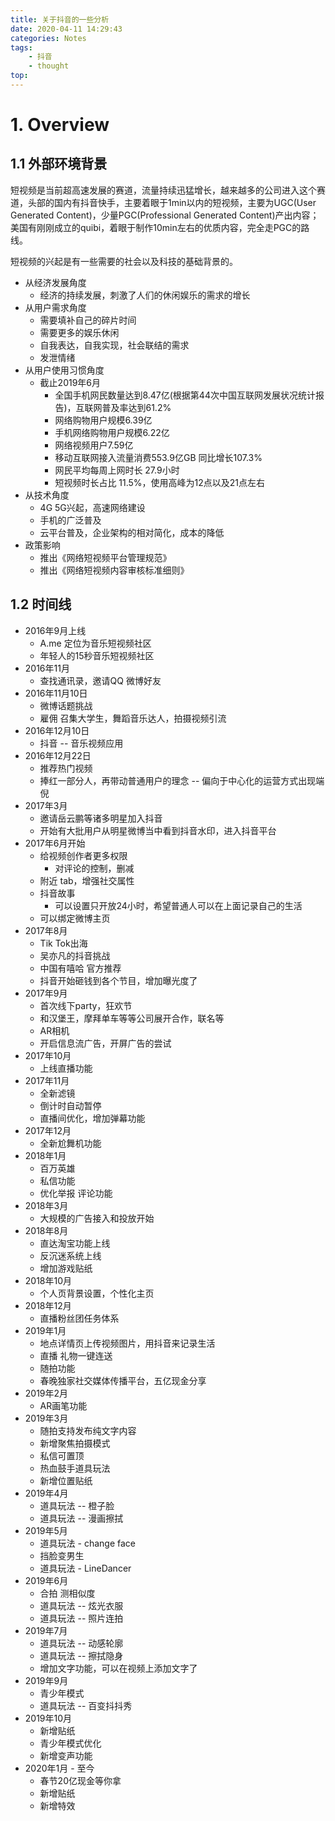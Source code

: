 ```yaml
---
title: 关于抖音的一些分析
date: 2020-04-11 14:29:43
categories: Notes
tags:
    - 抖音
    - thought
top:
---
```

# 1. Overview
## 1.1 外部环境背景
短视频是当前超高速发展的赛道，流量持续迅猛增长，越来越多的公司进入这个赛道，头部的国内有抖音快手，主要着眼于1min以内的短视频，主要为UGC(User Generated Content)，少量PGC(Professional Generated Content)产出内容；美国有刚刚成立的quibi，着眼于制作10min左右的优质内容，完全走PGC的路线。

短视频的兴起是有一些需要的社会以及科技的基础背景的。 

+ 从经济发展角度
    + 经济的持续发展，刺激了人们的休闲娱乐的需求的增长
+ 从用户需求角度
    + 需要填补自己的碎片时间
    + 需要更多的娱乐休闲
    + 自我表达，自我实现，社会联结的需求
    + 发泄情绪
+ 从用户使用习惯角度
    + 截止2019年6月
        + 全国手机网民数量达到8.47亿(根据第44次中国互联网发展状况统计报告)，互联网普及率达到61.2%
        + 网络购物用户规模6.39亿 
        + 手机网络购物用户规模6.22亿
        + 网络视频用户7.59亿
        + 移动互联网接入流量消费553.9亿GB 同比增长107.3% 
        + 网民平均每周上网时长 27.9小时
        + 短视频时长占比 11.5%，使用高峰为12点以及21点左右  
+ 从技术角度
    + 4G 5G兴起，高速网络建设
    + 手机的广泛普及
    + 云平台普及，企业架构的相对简化，成本的降低 
+ 政策影响
    + 推出《网络短视频平台管理规范》
    + 推出《网络短视频内容审核标准细则》 
 

## 1.2 时间线
+ 2016年9月上线 
    + A.me 定位为音乐短视频社区 
    + 年轻人的15秒音乐短视频社区 
+ 2016年11月
    + 查找通讯录，邀请QQ 微博好友
+ 2016年11月10日
    + 微博话题挑战
    + 雇佣 召集大学生，舞蹈音乐达人，拍摄视频引流
+ 2016年12月10日
    + 抖音 -- 音乐视频应用
+ 2016年12月22日
    + 推荐热门视频
    + 捧红一部分人，再带动普通用户的理念 -- 偏向于中心化的运营方式出现端倪    
+ 2017年3月
    + 邀请岳云鹏等诸多明星加入抖音
    + 开始有大批用户从明星微博当中看到抖音水印，进入抖音平台
+ 2017年6月开始
    + 给视频创作者更多权限
        + 对评论的控制，删减
    + 附近 tab，增强社交属性
    + 抖音故事
        + 可以设置只开放24小时，希望普通人可以在上面记录自己的生活
    + 可以绑定微博主页
+ 2017年8月
    + Tik Tok出海
    + 吴亦凡的抖音挑战
    + 中国有嘻哈 官方推荐
    + 抖音开始砸钱到各个节目，增加曝光度了
+ 2017年9月
    + 首次线下party，狂欢节
    + 和汉堡王，摩拜单车等等公司展开合作，联名等
    + AR相机
    + 开启信息流广告，开屏广告的尝试 
+ 2017年10月
    + 上线直播功能
+ 2017年11月
    + 全新滤镜
    + 倒计时自动暂停
    + 直播间优化，增加弹幕功能
+ 2017年12月
    + 全新尬舞机功能    
+ 2018年1月
    + 百万英雄
    + 私信功能
    + 优化举报 评论功能
+ 2018年3月
    + 大规模的广告接入和投放开始
+ 2018年8月  
    + 直达淘宝功能上线
    + 反沉迷系统上线        
    + 增加游戏贴纸
+ 2018年10月
    + 个人页背景设置，个性化主页
+ 2018年12月
    + 直播粉丝团任务体系
+ 2019年1月
    + 地点详情页上传视频图片，用抖音来记录生活
    + 直播 礼物一键连送
    + 随拍功能
    + 春晚独家社交媒体传播平台，五亿现金分享
+ 2019年2月
    + AR画笔功能
+ 2019年3月
    + 随拍支持发布纯文字内容
    + 新增聚焦拍摄模式
    + 私信可置顶
    + 热血鼓手道具玩法
    + 新增位置贴纸
+ 2019年4月   
    + 道具玩法 -- 橙子脸 
    + 道具玩法 -- 漫画擦拭
+ 2019年5月
    + 道具玩法 - change face   
    + 挡脸变男生
    + 道具玩法 - LineDancer
+ 2019年6月
    + 合拍 测相似度
    + 道具玩法 -- 炫光衣服 
    + 道具玩法 -- 照片连拍
+ 2019年7月
    + 道具玩法 -- 动感轮廓
    + 道具玩法 -- 擦拭隐身
    + 增加文字功能，可以在视频上添加文字了
+ 2019年9月
    + 青少年模式
    + 道具玩法 -- 百变抖抖秀
+ 2019年10月
    + 新增贴纸
    + 青少年模式优化
    + 新增变声功能
+ 2020年1月 - 至今
    + 春节20亿现金等你拿  
    + 新增贴纸
    + 新增特效  